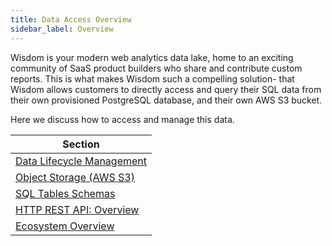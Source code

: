 ```yaml
---
title: Data Access Overview
sidebar_label: Overview
---
```





Wisdom is your modern web analytics data lake, home to an exciting community of SaaS product builders who share and contribute custom reports. This is what makes Wisdom such a compelling solution- that Wisdom allows customers to directly access and query their SQL data from their own provisioned PostgreSQL database, and their own AWS S3 bucket.

Here we discuss how to access and manage this data.

| Section                     |
|-----------------------------|
| [Data Lifecycle Management](/data-access/management) |
| [Object Storage (AWS S3)](/data-access/blob) |
| [SQL Tables Schemas](/data-access/sql-tables/overview) |
| [HTTP REST API: Overview](/data-access/api/overview) |
| [Ecosystem Overview](/ecosystem/overview) |